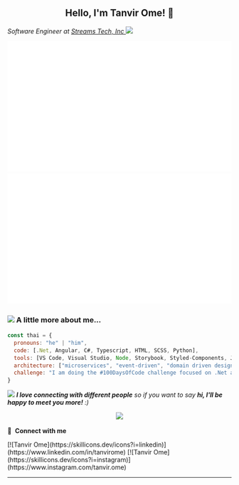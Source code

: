 <!-- [![160744959694494596](https://user-images.githubusercontent.com/6764957/101521273-94ed0f00-39c0-11eb-9721-1fb49097a171.png)](https://github.com/sw-yx?tab=repositories) -->

<h2 align="center">Hello, I'm Tanvir Ome! 👋</h2>

<p><em>Software Engineer at <a href="https://streamstech.com">Streams Tech, Inc </a><img src="https://media.giphy.com/media/fYSnHlufseco8Fh93Z/giphy.gif" width="30"></em></p>


![Github Stat Overview](https://github.com/tanvirome/tanvirome/blob/main/github_readme_builder/images/github_stat_card.svg)
![Github Languages Overview](https://github.com/tanvirome/tanvirome/blob/main/github_readme_builder/images/github_languages_card.svg)

### <img src="https://media.giphy.com/media/VgCDAzcKvsR6OM0uWg/giphy.gif" width="50"> A little more about me...

```javascript
const thai = {
  pronouns: "he" | "him",
  code: [.Net, Angular, C#, Typescript, HTML, SCSS, Python],
  tools: [VS Code, Visual Studio, Node, Storybook, Styled-Components, Jest, Docker],
  architecture: ["microservices", "event-driven", "domain driven design", "repository pattern"],
  challenge: "I am doing the #100DaysOfCode challenge focused on .Net and Angular"
}
```
<img src="https://media.giphy.com/media/LnQjpWaON8nhr21vNW/giphy.gif" width="60"> <em><b>I love connecting with different people</b> so if you want to say <b>hi, I'll be happy to meet you more!</b> :)</em>

<p align="center">
  <a href="https://github.com/tanvirome">
    <img src="https://skillicons.dev/icons?i=dotnet,angular,cs,ts,mongodb,mysql,postgres,git,kubernetes,docker,aws,azure,vim,docker,postman,rabbitmq,redis,regex,sass" />
  </a>
</p>

🔗 &nbsp;**Connect with me**
<p align="left"></p>
[![Tanvir Ome](https://skillicons.dev/icons?i=linkedin)](https://www.linkedin.com/in/tanvirome)
[![Tanvir Ome](https://skillicons.dev/icons?i=instagram)](https://www.instagram.com/tanvir.ome)

---
